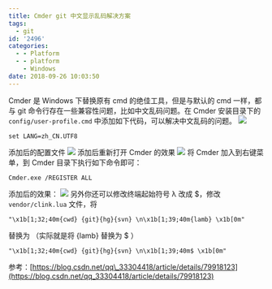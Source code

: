 ```yaml
---
title: Cmder git 中文显示乱码解决方案
tags:
  - git
id: '2496'
categories:
  - - Platform
  - - platform
    - Windows
date: 2018-09-26 10:03:50
---
```


Cmder 是 Windows 下替换原有 cmd 的绝佳工具，但是与默认的 cmd 一样，都与 git 命令行存在一些兼容性问题，比如中文乱码问题。在 Cmder 安装目录下的 `config/user-profile.cmd` 中添加如下代码，可以解决中文乱码的问题。 [![](http://www.mycode.net.cn/wp-content/uploads/2018/09/2018-09-26_09-59-16.png)](http://www.mycode.net.cn/wp-content/uploads/2018/09/2018-09-26_09-59-16.png)

```
set LANG=zh_CN.UTF8
```

添加后的配置文件 [![](http://www.mycode.net.cn/wp-content/uploads/2018/09/2018-09-26_09-59-34.png)](http://www.mycode.net.cn/wp-content/uploads/2018/09/2018-09-26_09-59-34.png) 添加后重新打开 Cmder 的效果 [![](http://www.mycode.net.cn/wp-content/uploads/2018/09/2018-09-26_09-58-15.png)](http://www.mycode.net.cn/wp-content/uploads/2018/09/2018-09-26_09-58-15.png) 将 Cmder 加入到右键菜单，到 Cmder 目录下执行如下命令即可：

```
Cmder.exe /REGISTER ALL
```

添加后的效果： [![](http://www.mycode.net.cn/wp-content/uploads/2018/09/2018-09-27_12-39-47.png)](http://www.mycode.net.cn/wp-content/uploads/2018/09/2018-09-27_12-39-47.png) 另外你还可以修改终端起始符号 λ 改成 $，修改 `vendor/clink.lua` 文件，将

```
"\x1b[1;32;40m{cwd} {git}{hg}{svn} \n\x1b[1;39;40m{lamb} \x1b[0m"
```

替换为 （实际就是将 {lamb} 替换为 $ ）

```
"\x1b[1;32;40m{cwd} {git}{hg}{svn} \n\x1b[1;39;40m$ \x1b[0m"
```

参考：[https://blog.csdn.net/qq\_33304418/article/details/79918123](https://blog.csdn.net/qq_33304418/article/details/79918123)